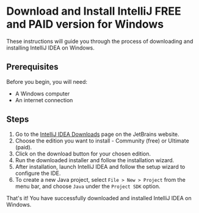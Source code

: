 # Download and Install IntelliJ FREE and PAID version for Windows

These instructions will guide you through the process of downloading and installing IntelliJ IDEA on Windows.

## Prerequisites

Before you begin, you will need:
- A Windows computer
- An internet connection

## Steps

1. Go to the [IntelliJ IDEA Downloads](https://www.jetbrains.com/idea/download/) page on the JetBrains website.
2. Choose the edition you want to install - Community (free) or Ultimate (paid).
3. Click on the download button for your chosen edition.
4. Run the downloaded installer and follow the installation wizard.
5. After installation, launch IntelliJ IDEA and follow the setup wizard to configure the IDE.
6. To create a new Java project, select `File > New > Project` from the menu bar, and choose `Java` under the `Project SDK` option.

That's it! You have successfully downloaded and installed IntelliJ IDEA on Windows. 

